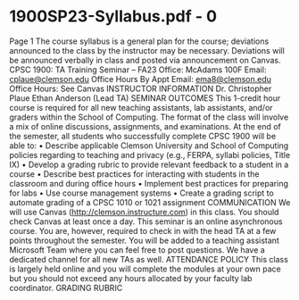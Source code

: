 # 1900SP23-Syllabus.pdf - 0

Page 1
The course syllabus is a general plan for the course; deviations announced to the class by the instructor may be necessary. Deviations 
will be announced verbally in class and posted via announcement on Canvas. 
CPSC 1900: TA Training Seminar – FA23 
Office: McAdams 100F Email: cplaue@clemson.edu Office Hours By Appt 
 Email: ema8@clemson.edu Office Hours: See Canvas 
INSTRUCTOR INFORMATION 
Dr. Christopher Plaue 
Ethan Anderson (Lead TA) 
SEMINAR OUTCOMES 
This 1-credit hour course is required for all new teaching assistants, lab assistants, and/or graders within the School of Computing. 
The format of the class will involve a mix of online discussions, assignments, and examinations. At the end of the semester, all students 
who successfully complete CPSC 1900 will be able to: 
• Describe applicable Clemson University and School of Computing policies regarding to teaching and privacy (e.g., FERPA,
syllabi policies, Title IX)
• Develop a grading rubric to provide relevant feedback to a student in a course
• Describe best practices for interacting with students in the classroom and during office hours
• Implement best practices for preparing for labs
• Use course management systems
• Create a grading script to automate grading of a CPSC 1010 or 1021 assignment
COMMUNICATION 
We will use Canvas (http://clemson.instructure.com) in this class. You should check Canvas at least once a day. This seminar is an 
online asynchronous course. You are, however, required to check in with the head TA at a few points throughout the semester. 
You will be added to a teaching assistant Microsoft Team where you can feel free to post questions. We have a dedicated channel for 
all new TAs as well. 
ATTENDANCE POLICY 
This class is largely held online and you will complete the modules at your own pace but you should not exceed any hours allocated 
by your faculty lab coordinator. 
GRADING RUBRIC